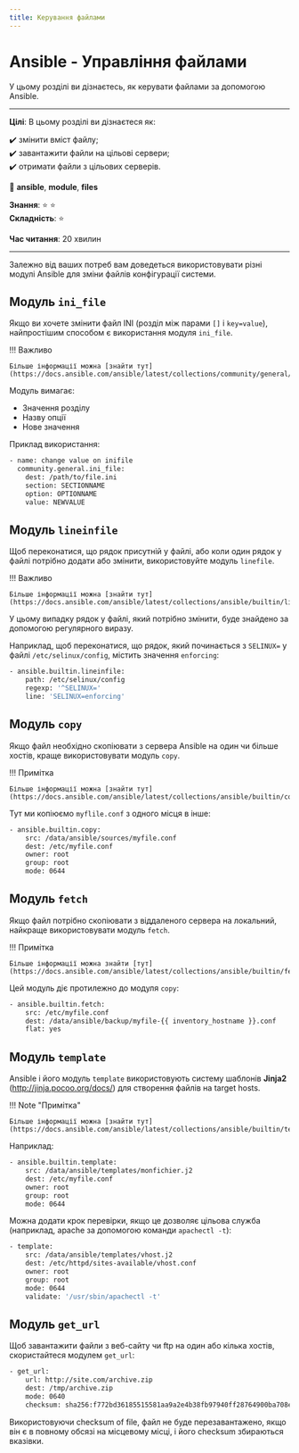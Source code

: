 ```yaml
---
title: Керування файлами
---
```


# Ansible - Управління файлами

У цьому розділі ви дізнаєтесь, як керувати файлами за допомогою Ansible.

****

**Цілі**: В цьому розділі ви дізнаєтеся як:

:heavy_check_mark: змінити вміст файлу;  
:heavy_check_mark: завантажити файли на цільові сервери;  
:heavy_check_mark: отримати файли з цільових серверів.

:checkered_flag: **ansible**, **module**, **files**

**Знання**: :star: :star:  
**Складність**: :star:

**Час читання**: 20 хвилин

****

Залежно від ваших потреб вам доведеться використовувати різні модулі Ansible для зміни файлів конфігурації системи.

## Модуль `ini_file`

Якщо ви хочете змінити файл INI (розділ між парами `[]` і `key=value`), найпростішим способом є використання модуля `ini_file`.

!!! Важливо

    Більше інформації можна [знайти тут](https://docs.ansible.com/ansible/latest/collections/community/general/ini_file_module.html).

Модуль вимагає:

* Значення розділу
* Назву опції
* Нове значення

Приклад використання:

```bash
- name: change value on inifile
  community.general.ini_file:
    dest: /path/to/file.ini
    section: SECTIONNAME
    option: OPTIONNAME
    value: NEWVALUE
```

## Модуль `lineinfile`

Щоб переконатися, що рядок присутній у файлі, або коли один рядок у файлі потрібно додати або змінити, використовуйте модуль `linefile`.

!!! Важливо

    Більше інформації можна [знайти тут](https://docs.ansible.com/ansible/latest/collections/ansible/builtin/lineinfile_module.html).

У цьому випадку рядок у файлі, який потрібно змінити, буде знайдено за допомогою регулярного виразу.

Наприклад, щоб переконатися, що рядок, який починається з `SELINUX=` у файлі `/etc/selinux/config`, містить значення `enforcing`:

```bash
- ansible.builtin.lineinfile:
    path: /etc/selinux/config
    regexp: '^SELINUX='
    line: 'SELINUX=enforcing'
```

## Модуль `copy`

Якщо файл необхідно скопіювати з сервера Ansible на один чи більше хостів, краще використовувати модуль `copy`.

!!! Примітка

    Більше інформації можна [знайти тут](https://docs.ansible.com/ansible/latest/collections/ansible/builtin/copy_module.html).

Тут ми копіюємо `myflile.conf` з одного місця в інше:

```bash
- ansible.builtin.copy:
    src: /data/ansible/sources/myfile.conf
    dest: /etc/myfile.conf
    owner: root
    group: root
    mode: 0644
```

## Модуль `fetch`

Якщо файл потрібно скопіювати з віддаленого сервера на локальний, найкраще використовувати модуль `fetch`.

!!! Примітка

    Більше інформації можна знайти [тут](https://docs.ansible.com/ansible/latest/collections/ansible/builtin/fetch_module.html).

Цей модуль діє протилежно до модуля `copy`:

```bash
- ansible.builtin.fetch:
    src: /etc/myfile.conf
    dest: /data/ansible/backup/myfile-{{ inventory_hostname }}.conf
    flat: yes
```

## Модуль `template`

Ansible і його модуль `template` використовують систему шаблонів **Jinja2** (<http://jinja.pocoo.org/docs/>) для створення файлів на target hosts.

!!! Note "Примітка"

    Більше інформації можна [знайти тут](https://docs.ansible.com/ansible/latest/collections/ansible/builtin/template_module.html).

Наприклад:

```bash
- ansible.builtin.template:
    src: /data/ansible/templates/monfichier.j2
    dest: /etc/myfile.conf
    owner: root
    group: root
    mode: 0644
```

Можна додати крок перевірки, якщо це дозволяє цільова служба (наприклад, apache за допомогою команди `apachectl -t`):

```bash
- template:
    src: /data/ansible/templates/vhost.j2
    dest: /etc/httpd/sites-available/vhost.conf
    owner: root
    group: root
    mode: 0644
    validate: '/usr/sbin/apachectl -t'
```

## Модуль `get_url`

Щоб завантажити файли з веб-сайту чи ftp на один або кілька хостів, скористайтеся модулем `get_url`:

```bash
- get_url:
    url: http://site.com/archive.zip
    dest: /tmp/archive.zip
    mode: 0640
    checksum: sha256:f772bd36185515581aa9a2e4b38fb97940ff28764900ba708e68286121770e9a
```

Використовуючи checksum of file, файл не буде перезавантажено, якщо він є в повному обсязі на місцевому місці, і його checksum збираються вказівки.
